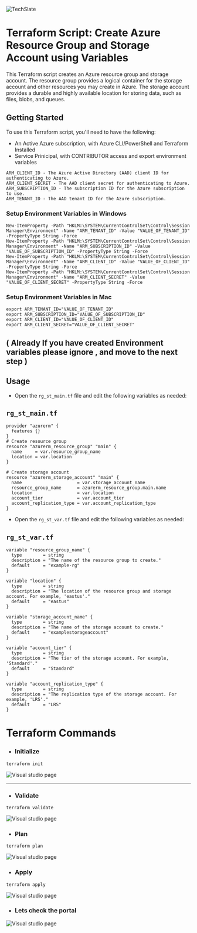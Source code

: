 ![TechSlate](../../../global/images/ts.png)

# Terraform Script: Create Azure Resource Group and Storage Account using Variables

This Terraform script creates an Azure resource group and storage account. The resource group provides a logical container for the storage account and other resources you may create in Azure. The storage account provides a durable and highly available location for storing data, such as files, blobs, and queues.


## Getting Started 

To use this Terraform script, you'll need to have the following:

- An Active Azure subscription, with Azure CLI/PowerShell and Terraform Installed
- Service Prinicipal, with  CONTRIBUTOR access and export environment variables 

```
ARM_CLIENT_ID - The Azure Active Directory (AAD) client ID for authenticating to Azure.
ARM_CLIENT_SECRET - The AAD client secret for authenticating to Azure.
ARM_SUBSCRIPTION_ID - The subscription ID for the Azure subscription to use.
ARM_TENANT_ID - The AAD tenant ID for the Azure subscription.
```

### Setup Environment Variables in Windows

```
New-ItemProperty -Path "HKLM:\SYSTEM\CurrentControlSet\Control\Session Manager\Environment" -Name "ARM_TENANT_ID" -Value "VALUE_OF_TENANT_ID" -PropertyType String -Force
New-ItemProperty -Path "HKLM:\SYSTEM\CurrentControlSet\Control\Session Manager\Environment" -Name "ARM_SUBSCRIPTION_ID" -Value "VALUE_OF_SUBSCRIPTION_ID" -PropertyType String -Force
New-ItemProperty -Path "HKLM:\SYSTEM\CurrentControlSet\Control\Session Manager\Environment" -Name "ARM_CLIENT_ID" -Value "VALUE_OF_CLIENT_ID" -PropertyType String -Force
New-ItemProperty -Path "HKLM:\SYSTEM\CurrentControlSet\Control\Session Manager\Environment" -Name "ARM_CLIENT_SECRET" -Value "VALUE_OF_CLIENT_SECRET" -PropertyType String -Force
```

### Setup Environment Variables in Mac

```
export ARM_TENANT_ID="VALUE_OF_TENANT_ID"
export ARM_SUBSCRIPTION_ID="VALUE_OF_SUBSCRIPTION_ID"
export ARM_CLIENT_ID="VALUE_OF_CLIENT_ID"
export ARM_CLIENT_SECRET="VALUE_OF_CLIENT_SECRET"
```




## ( Already If you have created Environment variables please ignore , and move to the next step )




## Usage

- Open the `rg_st_main.tf` file and edit the following variables as needed:

## `rg_st_main.tf`
```
provider "azurerm" {
  features {}
}
# Create resource group
resource "azurerm_resource_group" "main" {
  name     = var.resource_group_name
  location = var.location
}

# Create storage account
resource "azurerm_storage_account" "main" {
  name                     = var.storage_account_name
  resource_group_name      = azurerm_resource_group.main.name
  location                 = var.location
  account_tier             = var.account_tier
  account_replication_type = var.account_replication_type
}
```
- Open the `rg_st_var.tf` file and edit the following variables as needed:

## `rg_st_var.tf`

```
variable "resource_group_name" {
  type        = string
  description = "The name of the resource group to create."
  default     = "example-rg"
}

variable "location" {
  type        = string
  description = "The location of the resource group and storage account. For example, 'eastus'."
  default     = "eastus"
}

variable "storage_account_name" {
  type        = string
  description = "The name of the storage account to create."
  default     = "examplestorageaccount"
}

variable "account_tier" {
  type        = string
  description = "The tier of the storage account. For example, 'Standard'."
  default     = "Standard"
}

variable "account_replication_type" {
  type        = string
  description = "The replication type of the storage account. For example, 'LRS'."
  default     = "LRS"
}
```

# Terraform Commands

- ### Initialize

```
terraform init
```
![Visual studio page](images/init.png)

*** 

- ### Validate

```
terraform validate
```
![Visual studio page](images/validate.png)

- ### Plan

```
terraform plan
```
![Visual studio page](images/plan.png)

- ### Apply

```
terraform apply
```
![Visual studio page](images/apply.png)

- ### Lets check the portal

![Visual studio page](images/portal.png)
